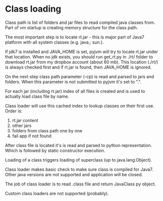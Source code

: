 Class loading
=============

Class path is list of folders and jar files to read compiled java classes from.
Part of vm startup is creating memory structure for the class path.

The most important step is to locate rt.jar - this is major part of Java7
platform with all system classes (e.g. java.*; sun.*).

If jdk7 is installed and JAVA_HOME is set, pyjvm will try to locate rt.jar under
that location.
When no jdk exists, you should run get_rt.py in ./rt/ folder to download rt.jar
from my dropbox account (about 60 mb). This location (./rt/) is always checked
first and if rt.jar is found, then JAVA_HOME is ignored.

On the next step class path parameter (-cp) is read and parsed to jars and
folders. When this parameter is not submitted to pyjvm it's set to ".".

For each jar (including rt.jar) index of all files is created and is used to
actually load class file by name.

Class loader will use this cached index to lookup classes on their first use.
Order is:

 1. rt.jar content
 2. other jars
 3. folders from class path one by one
 4. fail app if not found

After class file is located it's is read and parsed to python representation.
Which is followed by static constructor execution.

Loading of a class triggers loading of superclass (up to java.lang.Object).

Class loader makes basic check to make sure class is compiled for Java7. Other
java versions are not supported and application will be closed.

The job of class loader is to read .class file and return JavaClass py object.

Custom class loaders are not supported (probably).
